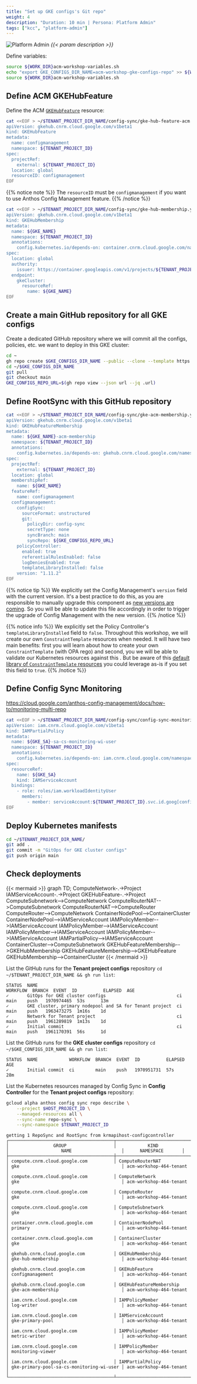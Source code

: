 ```yaml
---
title: "Set up GKE configs's Git repo"
weight: 4
description: "Duration: 10 min | Persona: Platform Admin"
tags: ["kcc", "platform-admin"]
---
```

![Platform Admin](/images/platform-admin.png)
_{{< param description >}}_

Define variables:
```Bash
source ${WORK_DIR}acm-workshop-variables.sh
echo "export GKE_CONFIGS_DIR_NAME=acm-workshop-gke-configs-repo" >> ${WORK_DIR}acm-workshop-variables.sh
source ${WORK_DIR}acm-workshop-variables.sh
```

## Define ACM GKEHubFeature

Define the ACM [`GKEHubFeature`](https://cloud.google.com/config-connector/docs/reference/resource-docs/gkehub/gkehubfeature) resource:
```Bash
cat <<EOF > ~/$TENANT_PROJECT_DIR_NAME/config-sync/gke-hub-feature-acm.yaml
apiVersion: gkehub.cnrm.cloud.google.com/v1beta1
kind: GKEHubFeature
metadata:
  name: configmanagement
  namespace: ${TENANT_PROJECT_ID}
spec:
  projectRef:
    external: ${TENANT_PROJECT_ID}
  location: global
  resourceID: configmanagement
EOF
```
{{% notice note %}}
The `resourceID` must be `configmanagement` if you want to use Anthos Config Management feature.
{{% /notice %}}

```Bash
cat <<EOF > ~/$TENANT_PROJECT_DIR_NAME/config-sync/gke-hub-membership.yaml
apiVersion: gkehub.cnrm.cloud.google.com/v1beta1
kind: GKEHubMembership
metadata:
  name: ${GKE_NAME}
  namespace: ${TENANT_PROJECT_ID}
  annotations:
    config.kubernetes.io/depends-on: container.cnrm.cloud.google.com/namespaces/${TENANT_PROJECT_ID}/ContainerCluster/${GKE_NAME}
spec:
  location: global
  authority:
    issuer: https://container.googleapis.com/v1/projects/${TENANT_PROJECT_ID}/locations/${GKE_LOCATION}/clusters/${GKE_NAME}
  endpoint:
    gkeCluster:
      resourceRef:
        name: ${GKE_NAME}
EOF
```

## Create a main GitHub repository for all GKE configs

Create a dedicated GitHub repository where we will commit all the configs, policies, etc. we want to deploy in this GKE cluster:
```Bash
cd ~
gh repo create $GKE_CONFIGS_DIR_NAME --public --clone --template https://github.com/mathieu-benoit/config-sync-template-repo
cd ~/$GKE_CONFIGS_DIR_NAME
git pull
git checkout main
GKE_CONFIGS_REPO_URL=$(gh repo view --json url --jq .url)
```

## Define RootSync with this GitHub repository 

```Bash
cat <<EOF > ~/$TENANT_PROJECT_DIR_NAME/config-sync/gke-acm-membership.yaml
apiVersion: gkehub.cnrm.cloud.google.com/v1beta1
kind: GKEHubFeatureMembership
metadata:
  name: ${GKE_NAME}-acm-membership
  namespace: ${TENANT_PROJECT_ID}
  annotations:
    config.kubernetes.io/depends-on: gkehub.cnrm.cloud.google.com/namespaces/${TENANT_PROJECT_ID}/GKEHubMembership/${GKE_NAME},gkehub.cnrm.cloud.google.com/namespaces/${TENANT_PROJECT_ID}/GKEHubFeature/configmanagement
spec:
  projectRef:
    external: ${TENANT_PROJECT_ID}
  location: global
  membershipRef:
    name: ${GKE_NAME}
  featureRef:
    name: configmanagement
  configmanagement:
    configSync:
      sourceFormat: unstructured
      git:
        policyDir: config-sync
        secretType: none
        syncBranch: main
        syncRepo: ${GKE_CONFIGS_REPO_URL}
    policyController:
      enabled: true
      referentialRulesEnabled: false
      logDeniesEnabled: true
      templateLibraryInstalled: false
    version: "1.11.2"
EOF
```
{{% notice tip %}}
We explicitly set the Config Management's `version` field with the current version. It's a best practice to do this, as you are responsible to manually upgrade this component as [new versions are coming](https://cloud.google.com/anthos-config-management/docs/release-notes). So you will be able to update this file accordingly in order to trigger the upgrade of Config Management with the new version.
{{% /notice %}}

{{% notice info %}}
We explicitly set the Policy Controller's `templateLibraryInstalled` field to `false`. Throughout this workshop, we will create our own `ConstraintTemplate` resources when needed. It will have two main benefits: first you will learn about how to create your own `ConstraintTemplate` (with OPA rego) and second, you we will be able to validate our Kubernetes resources against this . But be aware of this [default library of `ConstraintTemplate` resources](https://cloud.google.com/anthos-config-management/docs/reference/constraint-template-library) you could leverage as-is if you set this field to `true`.
{{% /notice %}}

## Define Config Sync Monitoring

https://cloud.google.com/anthos-config-management/docs/how-to/monitoring-multi-repo

```Bash
cat <<EOF > ~/$TENANT_PROJECT_DIR_NAME/config-sync/config-sync-monitoring-workload-identity-user.yaml
apiVersion: iam.cnrm.cloud.google.com/v1beta1
kind: IAMPartialPolicy
metadata:
  name: ${GKE_SA}-sa-cs-monitoring-wi-user
  namespace: ${TENANT_PROJECT_ID}
  annotations:
    config.kubernetes.io/depends-on: iam.cnrm.cloud.google.com/namespaces/${TENANT_PROJECT_ID}/IAMServiceAccount/${GKE_SA}
spec:
  resourceRef:
    name: ${GKE_SA}
    kind: IAMServiceAccount
  bindings:
    - role: roles/iam.workloadIdentityUser
      members:
        - member: serviceAccount:${TENANT_PROJECT_ID}.svc.id.goog[config-management-monitoring/default]
EOF
```

## Deploy Kubernetes manifests

```Bash
cd ~/$TENANT_PROJECT_DIR_NAME/
git add .
git commit -m "GitOps for GKE cluster configs"
git push origin main
```

## Check deployments

{{< mermaid >}}
graph TD;
  ComputeNetwork-.->Project
  IAMServiceAccount-.->Project
  GKEHubFeature-.->Project
  ComputeSubnetwork-->ComputeNetwork
  ComputeRouterNAT-->ComputeSubnetwork
  ComputeRouterNAT-->ComputeRouter
  ComputeRouter-->ComputeNetwork
  ContainerNodePool-->ContainerCluster
  ContainerNodePool-->IAMServiceAccount
  IAMPolicyMember-->IAMServiceAccount
  IAMPolicyMember-->IAMServiceAccount
  IAMPolicyMember-->IAMServiceAccount
  IAMPolicyMember-->IAMServiceAccount
  IAMPartialPolicy-->IAMServiceAccount
  ContainerCluster-->ComputeSubnetwork
  GKEHubFeatureMembership-->GKEHubMembership
  GKEHubFeatureMembership-->GKEHubFeature
  GKEHubMembership-->ContainerCluster
{{< /mermaid >}}

List the GitHub runs for the **Tenant project configs** repository `cd ~/$TENANT_PROJECT_DIR_NAME && gh run list`:
```Plaintext
STATUS  NAME                                                     WORKFLOW  BRANCH  EVENT  ID          ELAPSED  AGE
✓       GitOps for GKE cluster configs                           ci        main    push   1970974465  53s      13m
✓       GKE cluster, primary nodepool and SA for Tenant project  ci        main    push   1963473275  1m16s    1d
✓       Network for Tenant project                               ci        main    push   1961289819  1m13s    1d
✓       Initial commit                                           ci        main    push   1961170391  56s      1d
```

List the GitHub runs for the **GKE cluster configs** repository `cd ~/$GKE_CONFIGS_DIR_NAME && gh run list`:
```Plaintext
STATUS  NAME            WORKFLOW  BRANCH  EVENT  ID          ELAPSED  AGE
✓       Initial commit  ci        main    push   1970951731  57s      28m
```

List the Kubernetes resources managed by Config Sync in **Config Controller** for the **Tenant project configs** repository:
```Bash
gcloud alpha anthos config sync repo describe \
    --project $HOST_PROJECT_ID \
    --managed-resources all \
    --sync-name repo-sync \
    --sync-namespace $TENANT_PROJECT_ID
```
```Plaintext
getting 1 RepoSync and RootSync from krmapihost-configcontroller
┌────────────────────────────────────────┬────────────────────────────┬───────────────────────────────────────────┬──────────────────────┐
│                 GROUP                  │            KIND            │                    NAME                   │      NAMESPACE       │
├────────────────────────────────────────┼────────────────────────────┼───────────────────────────────────────────┼──────────────────────┤
│ compute.cnrm.cloud.google.com          │ ComputeRouterNAT           │ gke                                       │ acm-workshop-464-tenant │
│ compute.cnrm.cloud.google.com          │ ComputeNetwork             │ gke                                       │ acm-workshop-464-tenant │
│ compute.cnrm.cloud.google.com          │ ComputeRouter              │ gke                                       │ acm-workshop-464-tenant │
│ compute.cnrm.cloud.google.com          │ ComputeSubnetwork          │ gke                                       │ acm-workshop-464-tenant │
│ container.cnrm.cloud.google.com        │ ContainerNodePool          │ primary                                   │ acm-workshop-464-tenant │
│ container.cnrm.cloud.google.com        │ ContainerCluster           │ gke                                       │ acm-workshop-464-tenant │
│ gkehub.cnrm.cloud.google.com           │ GKEHubMembership           │ gke-hub-membership                        │ acm-workshop-464-tenant │
│ gkehub.cnrm.cloud.google.com           │ GKEHubFeature              │ configmanagement                          │ acm-workshop-464-tenant │
│ gkehub.cnrm.cloud.google.com           │ GKEHubFeatureMembership    │ gke-acm-membership                        │ acm-workshop-464-tenant │
│ iam.cnrm.cloud.google.com              │ IAMPolicyMember            │ log-writer                                │ acm-workshop-464-tenant │
│ iam.cnrm.cloud.google.com              │ IAMServiceAccount          │ gke-primary-pool                          │ acm-workshop-464-tenant │
│ iam.cnrm.cloud.google.com              │ IAMPolicyMember            │ metric-writer                             │ acm-workshop-464-tenant │
│ iam.cnrm.cloud.google.com              │ IAMPolicyMember            │ monitoring-viewer                         │ acm-workshop-464-tenant │
│ iam.cnrm.cloud.google.com              │ IAMPartialPolicy           │ gke-primary-pool-sa-cs-monitoring-wi-user │ acm-workshop-464-tenant │
└────────────────────────────────────────┴────────────────────────────┴───────────────────────────────────────────┴──────────────────────┘
```